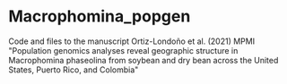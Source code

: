 # Macrophomina_popgen
Code and files to the manuscript Ortiz-Londoño et al. (2021) MPMI "Population genomics analyses reveal geographic structure in Macrophomina phaseolina from soybean and dry bean across the United States, Puerto Rico, and Colombia"
